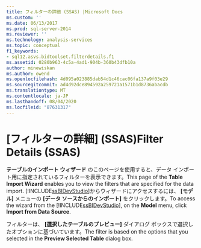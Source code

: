 ```yaml
---
title: フィルターの詳細 (SSAS) |Microsoft Docs
ms.custom: ''
ms.date: 06/13/2017
ms.prod: sql-server-2014
ms.reviewer: ''
ms.technology: analysis-services
ms.topic: conceptual
f1_keywords:
- sql12.asvs.bidtoolset.filterdetails.f1
ms.assetid: 0280b963-4c5a-4ad1-904b-360b43dfb10a
author: minewiskan
ms.author: owend
ms.openlocfilehash: 4d095a023885dab54d1c46cac06fa137a9f03e29
ms.sourcegitcommit: ad4d92dce894592a259721a1571b1d8736abacdb
ms.translationtype: MT
ms.contentlocale: ja-JP
ms.lasthandoff: 08/04/2020
ms.locfileid: "87631317"
---
```

# <a name="filter-details-ssas"></a><span data-ttu-id="0c1d2-102">[フィルターの詳細] (SSAS)</span><span class="sxs-lookup"><span data-stu-id="0c1d2-102">Filter Details (SSAS)</span></span>
  <span data-ttu-id="0c1d2-103">**テーブルのインポート ウィザード** のこのページを使用すると、データ インポート用に指定されているフィルターを表示できます。</span><span class="sxs-lookup"><span data-stu-id="0c1d2-103">This page of the **Table Import Wizard** enables you to view the filters that are specified for the data import.</span></span> <span data-ttu-id="0c1d2-104">[!INCLUDE[ssBIDevStudio](../includes/ssbidevstudio-md.md)]からウィザードにアクセスするには、 **[モデル]** メニューの **[データ ソースからのインポート]** をクリックします。</span><span class="sxs-lookup"><span data-stu-id="0c1d2-104">To access the wizard from the [!INCLUDE[ssBIDevStudio](../includes/ssbidevstudio-md.md)], on the **Model** menu, click **Import from Data Source**.</span></span>  
  
 <span data-ttu-id="0c1d2-105">フィルターは、 **[選択したテーブルのプレビュー]** ダイアログ ボックスで選択したオプションに基づいています。</span><span class="sxs-lookup"><span data-stu-id="0c1d2-105">The filter is based on the options that you selected in the **Preview Selected Table** dialog box.</span></span>  
  
  
